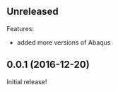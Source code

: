 ## Unreleased

Features:

  - added more versions of Abaqus

## 0.0.1 (2016-12-20)

Initial release!
